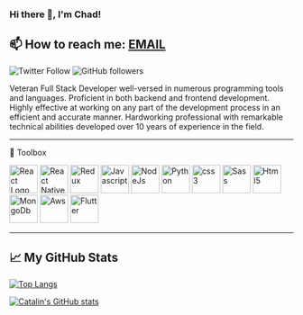 ### Hi there 👋, I'm Chad!
📫 How to reach me:  <a href="mailto:hello@chadleeparker.me" >EMAIL</a>
---

![Twitter Follow](https://img.shields.io/twitter/follow/imchad_me)  ![GitHub followers](https://img.shields.io/github/followers/imchad-me)

Veteran Full Stack Developer well-versed in numerous programming tools and languages. Proficient in both backend and frontend development. Highly effective at working on any part of the development process in an efficient and accurate manner. Hardworking professional with remarkable technical abilities developed over 10 years of experience in the field.

---

🧰 Toolbox

<img src="https://cdn.worldvectorlogo.com/logos/react-2.svg" alt="React Logo" width="50" height="50"/> <img src="https://cdn.worldvectorlogo.com/logos/react-native-firebase-1.svg" alt="React Native" width="50" height="50"/> <img src="https://cdn.worldvectorlogo.com/logos/redux.svg" alt="Redux" width="50" height="50"/> <img src="https://cdn.worldvectorlogo.com/logos/logo-javascript.svg" alt="Javascript" width="50" height="50"/> <img src="https://cdn.worldvectorlogo.com/logos/nodejs-icon.svg" alt="NodeJs" width="50" height="50"/> <img src="https://cdn.worldvectorlogo.com/logos/python-5.svg" alt="Python" width="50" height="50"/> <img src="https://cdn.worldvectorlogo.com/logos/csharp.svg" alt="css3" width="50" height="50"/> <img src="https://cdn.worldvectorlogo.com/logos/sass-1.svg" alt="Sass" width="50" height="50"/> <img src="https://cdn.worldvectorlogo.com/logos/html5.svg" alt="Html5" width="50" height="50"/> <img src="https://cdn.worldvectorlogo.com/logos/mongodb-icon-1.svg" alt="MongoDb" width="50" height="50"/> <img src="https://cdn.worldvectorlogo.com/logos/aws-2.svg" alt="Aws" width="50" height="50"/> <img src="https://cdn.worldvectorlogo.com/logos/flutter.svg" alt="Flutter" width="50" height="50"/>

---

## &#x1f4c8; My GitHub Stats

[![Top Langs](https://github-readme-stats.vercel.app/api/top-langs/?username=imchad-me&hide=java,html,css&theme=radical)](https://github.com/anuraghazra/github-readme-stats)

[![Catalin's GitHub stats](https://github-readme-stats.vercel.app/api?username=imchad-me&theme=radical)](https://github.com/anuraghazra/github-readme-stats)



<!--
**imchad-me/imchad-me** is a ✨ _special_ ✨ repository because its `README.md` (this file) appears on your GitHub profile.

Here are some ideas to get you started:

- 🔭 I’m currently working on ...
- 🌱 I’m currently learning ...
- 👯 I’m looking to collaborate on ...
- 🤔 I’m looking for help with ...
- 💬 Ask me about ...
- 📫 How to reach me: ...
- 😄 Pronouns: ...
- ⚡ Fun fact: ...
-->
